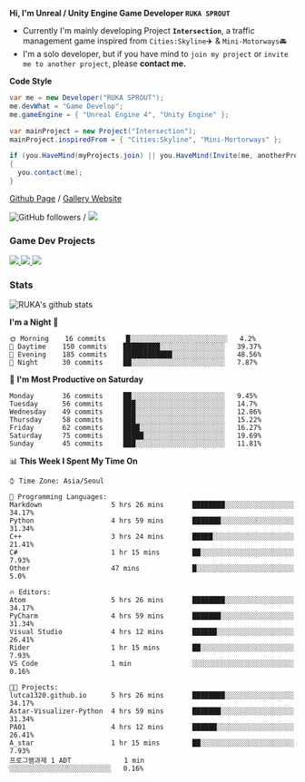 **Hi, I'm Unreal / Unity Engine Game Developer `RUKA SPROUT`**

- Currently I'm mainly developing Project **`Intersection`**, a traffic management game inspired from `Cities:Skyline`✈️ & `Mini-Motorways`🚘
- I'm a solo developer, but if you have mind to `join my project` or `invite me to another project`, please **contact me.**

**Code Style**

```csharp
var me = new Developer("RUKA SPROUT");
me.devWhat = "Game Develop";
me.gameEngine = { "Unreal Engine 4", "Unity Engine" };
```

```csharp
var mainProject = new Project("Intersection");
mainProject.inspiredFrom = { "Cities:Skyline", "Mini-Mortorways" };

if (you.HaveMind(myProjects.join) || you.HaveMind(Invite(me, anotherProject)))
{
  you.contact(me);
}
```

[Github Page](https://lutca1320.github.io/) / [Gallery Website](https://rukasp.xyz/)

![GitHub followers](https://img.shields.io/github/followers/lutca1320?label=Follow&style=social) / [![](https://img.shields.io/badge/Gmail-lutca1320%40gmail.com-blue)](mailto:lutca1320@gmail.com)

### Game Dev Projects

<a href="https://github.com/lutca1320/Intersection">
  <img src="https://github-readme-stats.vercel.app/api/pin/?username=lutca1320&repo=Intersection" />
</a>
<a href="https://github.com/lutca1320/Reversi">
  <img src="https://github-readme-stats.vercel.app/api/pin/?username=lutca1320&repo=Reversi" />
</a>
<a href="https://github.com/lutca1320/Together">
  <img src="https://github-readme-stats.vercel.app/api/pin/?username=lutca1320&repo=Together" />
</a>


### Stats

![RUKA's github stats](https://github-readme-stats.vercel.app/api?username=lutca1320&show_icons=true&include_all_commits=true&count_private=true&hide=contribs,prs)

<!--START_SECTION:waka-->
**I'm a Night 🦉** 

```text
🌞 Morning    16 commits     █░░░░░░░░░░░░░░░░░░░░░░░░   4.2% 
🌆 Daytime    150 commits    █████████░░░░░░░░░░░░░░░░   39.37% 
🌃 Evening    185 commits    ████████████░░░░░░░░░░░░░   48.56% 
🌙 Night      30 commits     ██░░░░░░░░░░░░░░░░░░░░░░░   7.87%

```
📅 **I'm Most Productive on Saturday** 

```text
Monday       36 commits     ██░░░░░░░░░░░░░░░░░░░░░░░   9.45% 
Tuesday      56 commits     ███░░░░░░░░░░░░░░░░░░░░░░   14.7% 
Wednesday    49 commits     ███░░░░░░░░░░░░░░░░░░░░░░   12.86% 
Thursday     58 commits     ███░░░░░░░░░░░░░░░░░░░░░░   15.22% 
Friday       62 commits     ████░░░░░░░░░░░░░░░░░░░░░   16.27% 
Saturday     75 commits     █████░░░░░░░░░░░░░░░░░░░░   19.69% 
Sunday       45 commits     ███░░░░░░░░░░░░░░░░░░░░░░   11.81%

```


📊 **This Week I Spent My Time On** 

```text
⌚︎ Time Zone: Asia/Seoul

💬 Programming Languages: 
Markdown                 5 hrs 26 mins       ████████░░░░░░░░░░░░░░░░░   34.17% 
Python                   4 hrs 59 mins       ███████░░░░░░░░░░░░░░░░░░   31.34% 
C++                      3 hrs 24 mins       █████░░░░░░░░░░░░░░░░░░░░   21.41% 
C#                       1 hr 15 mins        ██░░░░░░░░░░░░░░░░░░░░░░░   7.93% 
Other                    47 mins             █░░░░░░░░░░░░░░░░░░░░░░░░   5.0%

🔥 Editors: 
Atom                     5 hrs 26 mins       ████████░░░░░░░░░░░░░░░░░   34.17% 
PyCharm                  4 hrs 59 mins       ███████░░░░░░░░░░░░░░░░░░   31.34% 
Visual Studio            4 hrs 12 mins       ██████░░░░░░░░░░░░░░░░░░░   26.41% 
Rider                    1 hr 15 mins        ██░░░░░░░░░░░░░░░░░░░░░░░   7.93% 
VS Code                  1 min               ░░░░░░░░░░░░░░░░░░░░░░░░░   0.16%

🐱‍💻 Projects: 
lutca1320.github.io      5 hrs 26 mins       ████████░░░░░░░░░░░░░░░░░   34.17% 
Astar-Visualizer-Python  4 hrs 59 mins       ███████░░░░░░░░░░░░░░░░░░   31.34% 
PA01                     4 hrs 12 mins       ██████░░░░░░░░░░░░░░░░░░░   26.41% 
A_star                   1 hr 15 mins        ██░░░░░░░░░░░░░░░░░░░░░░░   7.93% 
프로그램과제 1 ADT             1 min               ░░░░░░░░░░░░░░░░░░░░░░░░░   0.16%

```


<!--END_SECTION:waka-->
